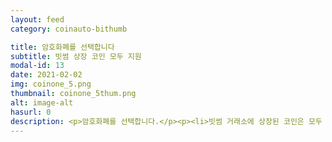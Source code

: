 ```yaml
---
layout: feed
category: coinauto-bithumb

title: 암호화폐를 선택합니다
subtitle: 빗썸 상장 코인 모두 지원
modal-id: 13
date: 2021-02-02
img: coinone_5.png
thumbnail: coinone_5thum.png
alt: image-alt
hasurl: 0
description: <p>암호화폐를 선택합니다.</p><p><li>빗썸 거래소에 상장된 코인은 모두 지원합니다.</li><li>여기서 선택한 코인을 대상으로 매매가 실시됩니다.</li><li>빗썸 매매수수료에 유의해 주세요</li></p><p>0.25%</p>
---
```


